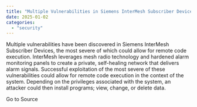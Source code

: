 ```yaml
---
title: "Multiple Vulnerabilities in Siemens InterMesh Subscriber Devices Could Allow for Remote Code Execution"
date: 2025-01-02
categories: 
  - "security"
---
```


Multiple vulnerabilities have been discovered in Siemens InterMesh Subscriber Devices, the most severe of which could allow for remote code execution. InterMesh leverages mesh radio technology and hardened alarm monitoring panels to create a private, self-healing network that delivers alarm signals. Successful exploitation of the most severe of these vulnerabilities could allow for remote code execution in the context of the system. Depending on the privileges associated with the system, an attacker could then install programs; view, change, or delete data.

Go to Source
